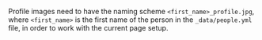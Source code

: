 Profile images need to have the naming scheme `<first_name>_profile.jpg`, where `<first_name>` is the first name of the person in the `_data/people.yml` file, in order to work with the current page setup. 
